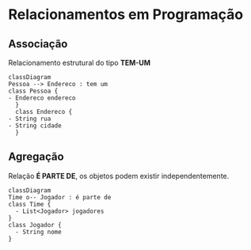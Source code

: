 # Relacionamentos em Programação

## Associação
Relacionamento estrutural do tipo **TEM-UM**
```mermaid
classDiagram
Pessoa --> Endereco : tem um
class Pessoa {
- Endereco endereco
  }
  class Endereco {
- String rua
- String cidade
  }
```

## Agregação
Relação **É PARTE DE**, os objetos podem existir independentemente.
```mermaid
classDiagram
Time o-- Jogador : é parte de
class Time {
  - List<Jogador> jogadores
}
class Jogador {
  - String nome
}
```
